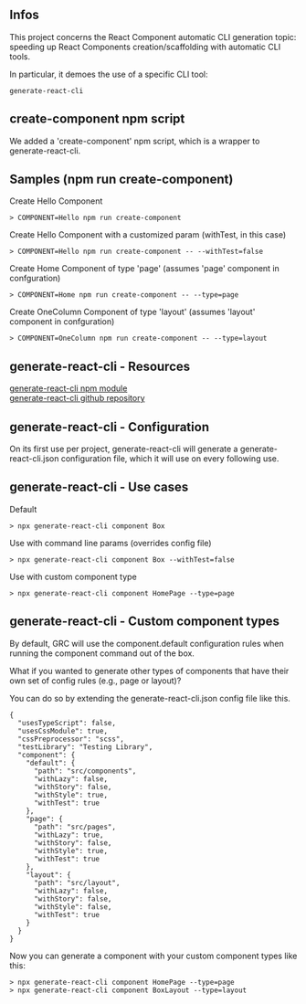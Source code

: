 Infos
-----

This project concerns the React Component automatic CLI generation topic: speeding up React Components creation/scaffolding with automatic CLI tools.

In particular, it demoes the use of a specific CLI tool:  
```
generate-react-cli
```

create-component npm script
---------------------------

We added a 'create-component' npm script, which is a wrapper to generate-react-cli.

Samples (npm run create-component)
----------------------------------

Create Hello Component
```
> COMPONENT=Hello npm run create-component
```

Create Hello Component with a customized param (withTest, in this case)
```
> COMPONENT=Hello npm run create-component -- --withTest=false
```

Create Home Component of type 'page' (assumes 'page' component in confguration)
```
> COMPONENT=Home npm run create-component -- --type=page
```

Create OneColumn Component of type 'layout' (assumes 'layout' component in confguration)
```
> COMPONENT=OneColumn npm run create-component -- --type=layout
```

generate-react-cli - Resources
------------------------------

[generate-react-cli npm module](https://www.npmjs.com/package/generate-react-cli)  
[generate-react-cli github repository](https://github.com/arminbro/generate-react-cli)

generate-react-cli - Configuration
----------------------------------

On its first use per project, generate-react-cli  will generate a generate-react-cli.json configuration file, which it will use on every following use.

generate-react-cli - Use cases
------------------------------

Default
```
> npx generate-react-cli component Box
```

Use with command line params (overrides config file)
```
> npx generate-react-cli component Box --withTest=false
```

Use with custom component type
```
> npx generate-react-cli component HomePage --type=page
```

generate-react-cli - Custom component types
-------------------------------------------

By default, GRC will use the component.default configuration rules when running the component command out of the box.  

What if you wanted to generate other types of components that have their own set of config rules (e.g., page or layout)?  

You can do so by extending the generate-react-cli.json config file like this.

```
{
  "usesTypeScript": false,
  "usesCssModule": true,
  "cssPreprocessor": "scss",
  "testLibrary": "Testing Library",
  "component": {
    "default": {
      "path": "src/components",
      "withLazy": false,
      "withStory": false,
      "withStyle": true,
      "withTest": true
    },
    "page": {
      "path": "src/pages",
      "withLazy": true,
      "withStory": false,
      "withStyle": true,
      "withTest": true
    },
    "layout": {
      "path": "src/layout",
      "withLazy": false,
      "withStory": false,
      "withStyle": false,
      "withTest": true
    }
  }
}
```

Now you can generate a component with your custom component types like this:

```
> npx generate-react-cli component HomePage --type=page
> npx generate-react-cli component BoxLayout --type=layout
```


